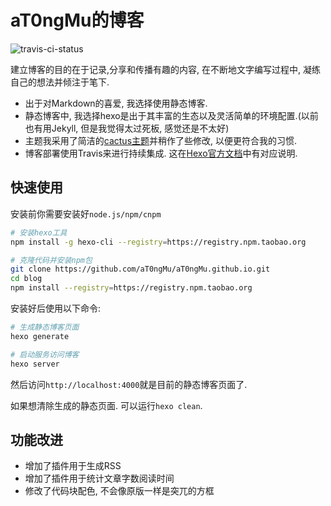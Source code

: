 # aT0ngMu的博客

![travis-ci-status](https://travis-ci.com/Vancir/blog.svg?branch=master)

建立博客的目的在于记录,分享和传播有趣的内容, 在不断地文字编写过程中, 凝练自己的想法并倾注于笔下. 

* 出于对Markdown的喜爱, 我选择使用静态博客. 
* 静态博客中, 我选择hexo是出于其丰富的生态以及灵活简单的环境配置.(以前也有用Jekyll, 但是我觉得太过死板, 感觉还是不太好) 
* 主题我采用了简洁的[cactus主题](https://github.com/probberechts/hexo-theme-cactus)并稍作了些修改, 以便更符合我的习惯.  
* 博客部署使用Travis来进行持续集成. 这在[Hexo官方文档](https://hexo.io/docs/github-pages.html)中有对应说明.

## 快速使用

安装前你需要安装好`node.js/npm/cnpm`
    
``` bash
# 安装hexo工具
npm install -g hexo-cli --registry=https://registry.npm.taobao.org

# 克隆代码并安装npm包
git clone https://github.com/aT0ngMu/aT0ngMu.github.io.git
cd blog
npm install --registry=https://registry.npm.taobao.org
```

安装好后使用以下命令:

``` bash
# 生成静态博客页面
hexo generate

# 启动服务访问博客
hexo server
```

然后访问`http://localhost:4000`就是目前的静态博客页面了.

如果想清除生成的静态页面. 可以运行`hexo clean`.

## 功能改进

* 增加了插件用于生成RSS
* 增加了插件用于统计文章字数阅读时间
* 修改了代码块配色, 不会像原版一样是突兀的方框